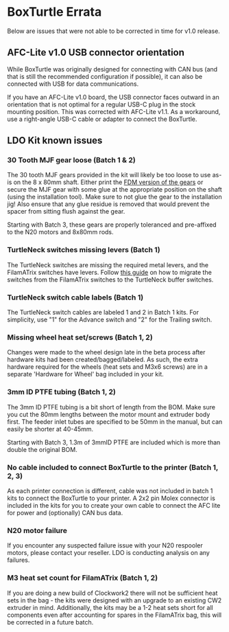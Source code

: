 # BoxTurtle Errata

Below are issues that were not able to be corrected in time for v1.0 release.

## AFC-Lite v1.0 USB connector orientation

While BoxTurtle was originally designed for connecting with CAN bus (and that is still the recommended configuration if
possible), it can also be connected with USB for data communications.

If you have an AFC-Lite v1.0 board, the USB connector faces outward in an orientation that is not optimal for a regular
USB-C plug in the stock mounting position. This was corrected with AFC-Lite v1.1. As a workaround, use a right-angle
USB-C cable or adapter to connect the BoxTurtle.

## LDO Kit known issues

### 30 Tooth MJF gear loose (Batch 1 & 2)

The 30 tooth MJF gears provided in the kit will likely be too loose to use as-is on the 8 x 80mm shaft. Either print
the [FDM version of the gears](https://github.com/ArmoredTurtle/BoxTurtle/blob/main/STLs/Base_Build/Spooler/helical_gear_30_teeth_x4.stl)
or secure the MJF gear with some glue at the appropriate position on the shaft (using the installation tool). Make sure
to not glue the gear to the installation jig! Also ensure that any glue residue is removed that would prevent the spacer
from sitting flush against the gear.

Starting with Batch 3, these gears are properly toleranced and pre-affixed to the N20 motors and 8x80mm rods.

### TurtleNeck switches missing levers (Batch 1)

The TurtleNeck switches are missing the required metal levers, and the FilamATrix switches have levers.
Follow [this guide](https://www.youtube.com/watch?v=1cHecdyxhpw) on how to migrate the switches from the FilamATrix
switches to the TurtleNeck buffer switches.

### TurtleNeck switch cable labels (Batch 1)

The TurtleNeck switch cables are labeled 1 and 2 in Batch 1 kits. For simplicity, use "1" for the Advance switch and "2"
for the Trailing switch.

### Missing wheel heat set/screws (Batch 1, 2)

Changes were made to the wheel design late in the beta process after hardware kits had been created/bagged/labeled. As
such, the extra hardware required for the wheels (heat sets and M3x6 screws) are in a separate 'Hardware for Wheel' bag
included in your kit.

### 3mm ID PTFE tubing (Batch 1, 2)

The 3mm ID PTFE tubing is a bit short of length from the BOM. Make sure you cut the 80mm lengths between the motor mount
and extruder body first. The feeder inlet tubes are specified to be 50mm in the manual, but can easily be shorter at
40-45mm.

Starting with Batch 3, 1.3m of 3mmID PTFE are included which is more than double the original BOM.

### No cable included to connect BoxTurtle to the printer (Batch 1, 2, 3)

As each printer connection is different, cable was not included in batch 1 kits to connect the BoxTurtle to your
printer. A 2x2 pin Molex connector is included in the kits for you to create your own cable to connect the AFC lite for
power and (optionally) CAN bus data.

### N20 motor failure

If you encounter any suspected failure issue with your N20 respooler motors, please contact your reseller. LDO is
conducting analysis on any failures.

### M3 heat set count for FilamATrix (Batch 1, 2)

If you are doing a new build of Clockwork2 there will not be sufficient heat sets in the bag - the kits were designed
with an upgrade to an existing CW2 extruder in mind. Additionally, the kits may be a 1-2 heat sets short for all
components even after accounting for spares in the FilamATrix bag, this will be corrected in a future batch.